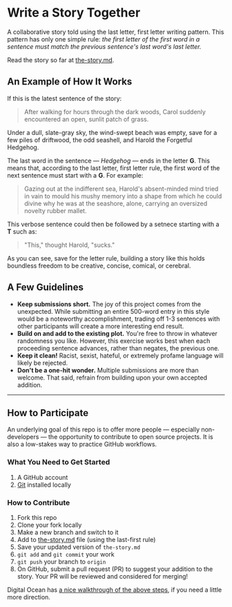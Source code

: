# Write a Story Together
A collaborative story told using the last letter, first letter writing pattern. This pattern has only one simple rule: _the first letter of the first word in a sentence must match the previous sentence's last word's last letter._

Read the story so far at [the-story.md](the-story.md).

## An Example of How It Works
If this is the latest sentence of the story:

>After walking for hours through the dark woods, Carol suddenly encountered an open, sunlit patch of grass.

Under a dull, slate-gray sky, the wind-swept beach was empty, save for a few piles of driftwood, the odd seashell, and Harold the Forgetful Hedgehog.

The last word in the sentence — _Hedgehog_ — ends in the letter **G**. This means that, according to the last letter, first letter rule, the first word of the next sentence must start with a **G**. For example:

>Gazing out at the indifferent sea, Harold's absent-minded mind tried in vain to mould his mushy memory into a shape from which he could divine why he was at the seashore, alone, carrying an oversized novelty rubber mallet.

This verbose sentence could then be followed by a setnece starting with a **T** such as:

>"This," thought Harold, "sucks."

As you can see, save for the letter rule, building a story like this holds boundless freedom to be creative, concise, comical, or cerebral.

## A Few Guidelines

* **Keep submissions short.** The joy of this project comes from the unexpected. While submitting an entire 500-word entry in this style would be a noteworthy accomplishment, trading off 1-3 sentences with other participants will create a more interesting end result. 
* **Build on and add to the existing plot.** You're free to throw in whatever randomness you like. However, this exercise works best when each proceeding sentence advances, rather than negates, the previous one.
* **Keep it clean!** Racist, sexist, hateful, or extremely profame language will likely be rejected.
* **Don't be a one-hit wonder.** Multiple submissions are more than welcome. That said, refrain from building upon your own accepted addition.

---

## How to Participate

An underlying goal of this repo is to offer more people — especially non-developers — the opportunity to contribute to open source projects. It is also a low-stakes way to practice GitHub workflows.

### What You Need to Get Started
1. A GitHub account
2. [Git](https://git-scm.com/) installed locally

### How to Contribute
1. Fork this repo
2. Clone your fork locally
3. Make a new branch and switch to it
4. Add to [the-story.md](the-story.md) file (using the last-first rule)
5. Save your updated version of `the-story.md`
6. `git add` and `git commit` your work
7. `git push` your branch to `origin`
8. On GitHub, submit a pull request (PR) to suggest your addition to the story. Your PR will be reviewed and considered for merging!

Digital Ocean has [a nice walkthrough of the above steps](https://www.digitalocean.com/community/tutorials/how-to-create-a-pull-request-on-github), if you need a little more direction.